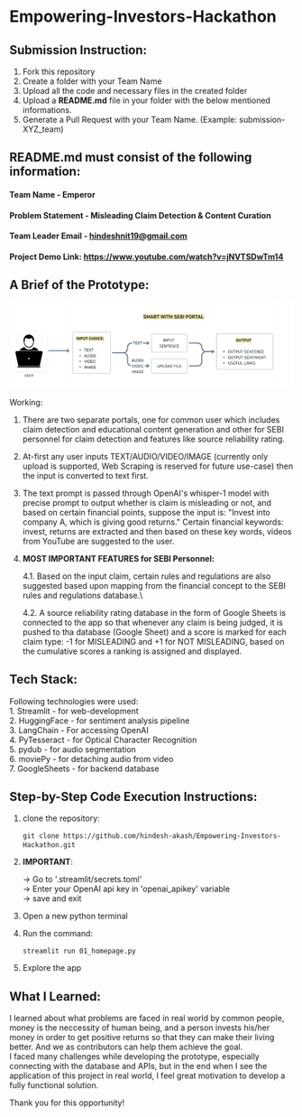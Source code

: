 # Empowering-Investors-Hackathon

## Submission Instruction:
  1. Fork this repository
  2. Create a folder with your Team Name
  3. Upload all the code and necessary files in the created folder
  4. Upload a **README.md** file in your folder with the below mentioned informations.
  5. Generate a Pull Request with your Team Name. (Example: submission-XYZ_team)

## README.md must consist of the following information:

#### Team Name - Emperor
#### Problem Statement - Misleading Claim Detection & Content Curation
#### Team Leader Email - hindeshnit19@gmail.com
#### Project Demo Link: <https://www.youtube.com/watch?v=jNVTSDwTm14>

## A Brief of the Prototype:
  ![use_case](use_case.png)

  Working:

  1. There are two separate portals, one for common user which includes claim detection and educational content generation and other for SEBI personnel for claim detection and features like source reliability rating.

  2. At-first any user inputs TEXT/AUDIO/VIDEO/IMAGE (currently only upload is supported, Web Scraping is reserved for future use-case) then the input is converted to text first.

  3. The text prompt is passed through OpenAI's whisper-1 model with precise prompt to output whether is claim is misleading or not, and based on certain financial points, suppose the input is:
        "Invest into company A, which is giving good returns."
        Certain financial keywords: invest, returns are extracted and then based on these key words, videos from YouTube are suggested to the user.

  4. **MOST IMPORTANT FEATURES for SEBI Personnel:** 

      4.1. Based on the input claim, certain rules and regulations are also suggested based upon mapping from the financial concept to the SEBI rules and regulations database.\

      4.2. A source reliability rating database in the form of Google Sheets is connected to the app so that whenever any claim is being judged, it is pushed to tha database (Google Sheet) and a score is marked for each claim type: -1 for MISLEADING and +1 for NOT MISLEADING, based on the cumulative scores a ranking is assigned and displayed.


  
## Tech Stack: 
   Following technologies were used:\
      1. Streamlit - for web-development\
      2. HuggingFace - for sentiment analysis pipeline\
      3. LangChain - For accessing OpenAI \
      4. PyTesseract - for Optical Character Recognition\
      5. pydub - for audio segmentation\
      6. moviePy - for detaching audio from video\
      7. GoogleSheets - for backend database
   
## Step-by-Step Code Execution Instructions:
  1. clone the repository:
        ```
        git clone https://github.com/hindesh-akash/Empowering-Investors-Hackathon.git
        ```
        
  2. **IMPORTANT**:

        -> Go to '.streamlit/secrets.toml' \
        -> Enter your OpenAI api key in 'openai_apikey' variable \
        -> save and exit
  3. Open a new python terminal
  4. Run the command:
      ```
      streamlit run 01_homepage.py
      ```
  5. Explore the app

  
## What I Learned:
   I learned about what problems are faced in real world by common people, money is the neccessity of human being, and a person invests his/her money in order to get positive returns so that they can make their living better.
   And we as contributors can help them achieve the goal.\
   I faced many challenges while developing the prototype, especially connecting with the database and APIs, but in the end when I see the application of this project in real world, I feel great motivation to develop a fully functional solution.

   Thank you for this opportunity!

